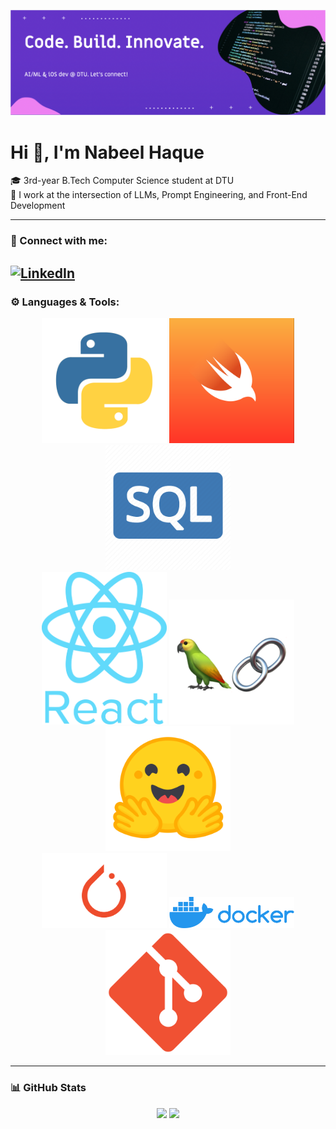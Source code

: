 
![Banner](./assets/banner.png)

# Hi 👋, I'm Nabeel Haque

🎓 3rd-year B.Tech Computer Science student at DTU  
🧠 I work at the intersection of LLMs, Prompt Engineering, and Front-End Development  

---
### 🔗 Connect with me:
[![LinkedIn](https://img.shields.io/badge/LinkedIn-blue?style=flat&logo=linkedin)](https://www.linkedin.com/in/tmnabeel)
---


### ⚙️ Languages & Tools:

<p align="center">
  <img src="./assets/python.png" alt="Python" width="200";">
  <img src="./assets/swift.png" alt="Swift" width="200";">
  <img src="./assets/sql.webp" alt="SQL" width="200";">
  <br>
  <img src="./assets/react.png" alt="React" width="200";>
  <img src="./assets/langchain.png" alt="LangChain" width="200";>
  <img src="./assets/huggingface.png" alt="Hugging Face" width="200";>
  <br>
  <img src="./assets/pytorch.png" alt="PyTorch" width="200";">
  <img src="./assets/docker.png" alt="Docker" width="200";">
  <img src="./assets/git.svg.png" alt="Git" width="200";">
</p>


---
### 📊 GitHub Stats

<p align="center">
  <img src="https://github-readme-stats.vercel.app/api?username=tmnabeel30&show_icons=true&theme=tokyonight&hide_title=true&count_private=true&hide_border=true" width="45%" />
  <img src="https://github-readme-stats.vercel.app/api/top-langs/?username=tmnabeel30&layout=compact&theme=tokyonight&hide_border=true&hide_title=true&langs_count=8" width="45%" />
</p>

